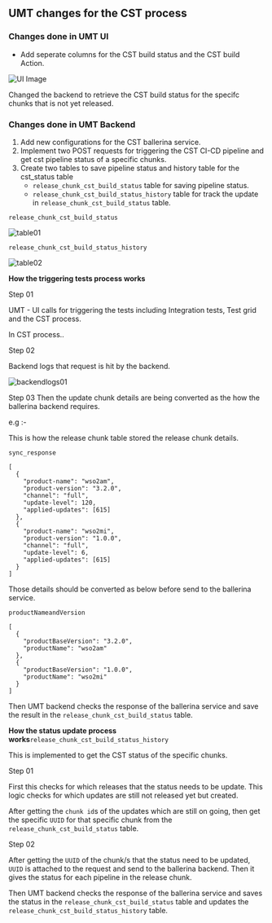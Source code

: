 ## UMT changes for the CST process

### Changes done in UMT UI

- Add seperate columns for the CST build status and the CST build Action.

![UI Image](docs/images/ui/ui_img01)

Changed the backend to retrieve the CST build status for the specifc chunks that is not yet released.


### Changes done in UMT Backend
1. Add new configurations for the CST ballerina service.
2. Implement two POST requests for triggering the CST CI-CD pipeline and get cst pipeline status of a specific chunks.
3. Create two tables to save pipeline status and history table for the cst_status table
     - ```release_chunk_cst_build_status``` table for saving pipeline status.
     - ```release_chunk_cst_build_status_history``` table for track the update in ```release_chunk_cst_build_status``` table.

```release_chunk_cst_build_status```

![table01](docs/images/umt-backend/be_img01)

```release_chunk_cst_build_status_history```

![table02](docs/images/umt-backend/be_img02)

**How the triggering tests process works**

Step 01

UMT - UI calls for triggering the tests including Integration tests, Test grid and the CST process.

In CST process..

Step 02

Backend logs that request is hit by the backend.

![backendlogs01](docs/images/umt-backend/be_logs_img01)

Step 03
Then the update chunk details are being converted as the how the ballerina backend requires.

e.g :- 

This is how the release chunk table stored the release chunk details.

```sync_response```
```
[
  {
    "product-name": "wso2am",
    "product-version": "3.2.0",
    "channel": "full",
    "update-level": 120,
    "applied-updates": [615]
  },
  {
    "product-name": "wso2mi",
    "product-version": "1.0.0",
    "channel": "full",
    "update-level": 6,
    "applied-updates": [615]
  }
]
```
Those details should be converted as below before send to the ballerina service.

```productNameandVersion```

```
[
  {
    "productBaseVersion": "3.2.0",
    "productName": "wso2am"
  },
  {
    "productBaseVersion": "1.0.0",
    "productName": "wso2mi"
  }
]
```

Then UMT backend checks the response of the ballerina service and save the result in the ```release_chunk_cst_build_status``` table.

**How the status update process works**```release_chunk_cst_build_status_history```

This is implemented to get the CST status of the specific chunks.

Step 01

First this checks for which releases that the status needs to be update.
This logic checks for which updates are still not released yet but created.

After getting the ```chunk id```s of the updates which are still on going, then get the specific ```UUID``` for that specific chunk from the  ```release_chunk_cst_build_status``` table.

Step 02

After getting the ```UUID``` of the chunk/s that the status need to be updated, ```UUID``` is attached to the request and send to the ballerina backend. Then it gives the status for each pipeline in the release chunk.

Then UMT backend checks the response of the ballerina service and saves the status in the ```release_chunk_cst_build_status``` table and updates the ```release_chunk_cst_build_status_history``` table.





